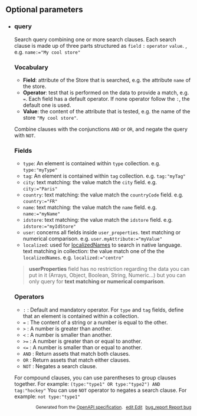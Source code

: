 <!--- This is a generated file, do not edit! -->
<!--- [START woosmap_http_parameters_storessearch] -->


<h2 id="optional-parameters">Optional parameters</h2>

-   <h3 id="query">query</h3>

    Search query combining one or more search clauses. Each search clause is made up of three parts structured as `field` `:` `operator` `value`. , e.g. `name:="My cool store"`

    ### Vocabulary

    -   **Field**: attribute of the Store that is searched, e.g. the attribute `name` of the store.
    -   **Operator**: test that is performed on the data to provide a match, e.g. `=`. Each field has a default operator. If none operator follow the `:`, the default one is used.
    -   **Value**: the content of the attribute that is tested, e.g. the name of the store `"My cool store"`.

    Combine clauses with the conjunctions `AND` or `OR`, and negate the query with `NOT`.

    ### Fields

    -   `type`: An element is contained within `type` collection. e.g. `type:"myType"`
    -   `tag`: An element is contained within `tag` collection. e.g. `tag:"myTag"`
    -   `city`: text matching: the value match the `city` field. e.g. `city:="Paris"`
    -   `country`: text matching: the value match the `countryCode` field. e.g. `country:="FR"`
    -   `name`: text matching: the value match the `name` field. e.g. `name:="myName"`
    -   `idstore`: text matching: the value match the `idstore` field.  e.g. `idstore:="myIdStore"`
    -   `user`: concerns all fields inside `user_properties`. text matching or numerical comparison.  e.g. `user.myAttribute:="myValue"`
    -   `localized`: used for [localizedNames](https://developers.woosmap.com/products/data-api/data-structure/#localizednames) to search in native language. text matching in collection: the value match one of the the `localizedNames`. e.g. `localized:="centro"`

    > **userProperties** field has no restriction regarding the data you can put in it (Arrays, Object, Boolean, String, Numeric...) but you can only query for **text matching or numerical comparison**.

    ### Operators

    -   `:` : Default and mandatory operator. For `type` and `tag` fields, define that an element is contained within a collection.
    -   `=` : The content of a string or a number is equal to the other.
    -   `>` : A number is greater than another.
    -   `<` : A number is smaller than another.
    -   `>=` : A number is greater than or equal to another.
    -   `<=` : A number is smaller than or equal to another.
    -   `AND` : Return assets that match both clauses.
    -   `OR` : Return assets that match either clauses.
    -   `NOT` : Negates a search clause.

    For compound clauses, you can use parentheses to group clauses together. For example: `(type:"type1" OR type:"type2") AND tag:"hockey"`
    You can use `NOT` operator to negates a search clause. For example: `not type:"type1"`


<p style="text-align: right; font-size: smaller;">Generated from the <a data-label="openapi-github" href="https://github.com/woosmap/openapi-specification" title="Woosmap OpenAPI Specification" class="external">OpenAPI specification</a>.
<a data-label="openapi-github-woosmap-http-parameters-storessearch" data-action="edit" style="margin-left: 5px;" href="https://github.com/woosmap/openapi-specification/tree/main/specification/parameters" title="Edit on GitHub"><span class="material-icons">edit</span> Edit</a>
<a data-label="openapi-github-woosmap-http-parameters-storessearch" data-action="bug" style="margin-left: 5px;" href="https://github.com/woosmap/openapi-specification/issues/new?assignees=&labels=type%3A+bug%2C+triage+me&template=bug_report.md&title=[parameters] Bug - /stores/search" title="File bug for parameters on GitHub"><span class="material-icons">bug_report</span> Report bug</a>
</p>

<!--- [END woosmap_http_parameters_storessearch] -->